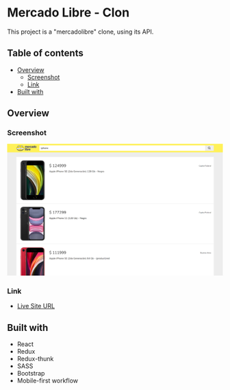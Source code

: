 # Mercado Libre - Clon

This project is a "mercadolibre" clone, using its API.

## Table of contents

- [Overview](#overview)
  - [Screenshot](#screenshot)
  - [Link](#link)
- [Built with](#built-with)

## Overview

### Screenshot

![](./src/images/screenshot.png)

### Link

- [Live Site URL]()

## Built with

- React
- Redux
- Redux-thunk
- SASS
- Bootstrap
- Mobile-first workflow
